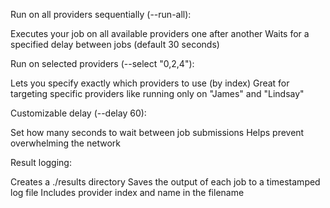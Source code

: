 Run on all providers sequentially (--run-all):

Executes your job on all available providers one after another
Waits for a specified delay between jobs (default 30 seconds)


Run on selected providers (--select "0,2,4"):

Lets you specify exactly which providers to use (by index)
Great for targeting specific providers like running only on "James" and "Lindsay"


Customizable delay (--delay 60):

Set how many seconds to wait between job submissions
Helps prevent overwhelming the network


Result logging:

Creates a ./results directory
Saves the output of each job to a timestamped log file
Includes provider index and name in the filename